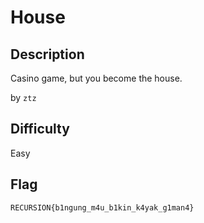 # House

## Description

Casino game, but you become the house.

by `ztz`

## Difficulty

Easy

## Flag

`RECURSION{b1ngung_m4u_b1kin_k4yak_g1man4}`
